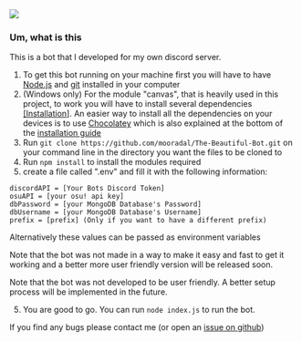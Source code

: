 <img src='https://i.imgur.com/mMeQq7K.png'>

### Um, what is this
This is a bot that I developed for my own discord server.

1. To get this bot running on your machine first you will have to have [Node.js](https://nodejs.org/en/) and [git](https://git-scm.com/downloads) installed in your computer
2. (Windows only) For the module "canvas", that is heavily used in this project, to work you will have to install several dependencies [[Installation]](https://github.com/Automattic/node-canvas/wiki/Installation:-Windows). An easier way to install all the dependencies on your devices is to use [Chocolatey](https://chocolatey.org/) which is also explained at the bottom of the [installation guide](https://github.com/Automattic/node-canvas/wiki/Installation:-Windows#install-with-chocolatey)
3. Run `git clone https://github.com/mooradal/The-Beautiful-Bot.git` on your command line in the directory you want the files to be cloned to
4. Run `npm install` to install the modules required
5. create a file called ".env" and fill it with the following information:
```
discordAPI = [Your Bots Discord Token]
osuAPI = [your osu! api key]
dbPassword = [your MongoDB Database's Password]
dbUsername = [your MongoDB Database's Username]
prefix = [prefix] (Only if you want to have a different prefix)
```
Alternatively these values can be passed as environment variables

Note that the bot was not made in a way to make it easy and fast to get it working and a better more user friendly version will be released soon.

Note that the bot was not developed to be user friendly. A better setup process will be implemented in the future.

5. You are good to go. You can run `node index.js` to run the bot.

If you find any bugs please contact me (or open an [issue on github](https://github.com/Moorad/the-beautiful-bot/issues))
